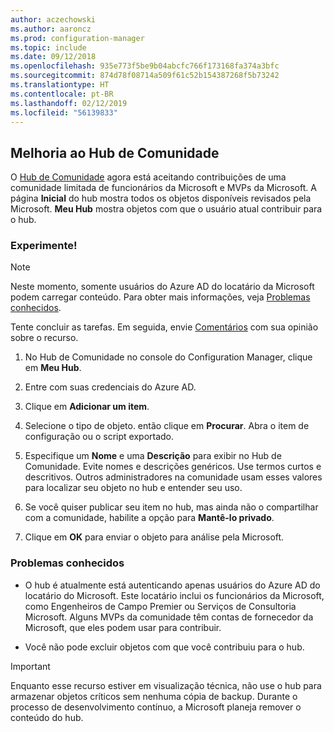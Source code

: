 ```yaml
---
author: aczechowski
ms.author: aaroncz
ms.prod: configuration-manager
ms.topic: include
ms.date: 09/12/2018
ms.openlocfilehash: 935e773f5be9b04abcfc766f173168fa374a3bfc
ms.sourcegitcommit: 874d78f08714a509f61c52b154387268f5b73242
ms.translationtype: HT
ms.contentlocale: pt-BR
ms.lasthandoff: 02/12/2019
ms.locfileid: "56139833"
---
```

## <a name="bkmk_hub"></a> Melhoria ao Hub de Comunidade
<!--1358926-->

O [Hub de Comunidade](/sccm/core/get-started/capabilities-in-technical-preview-1807#bkmk_hub) agora está aceitando contribuições de uma comunidade limitada de funcionários da Microsoft e MVPs da Microsoft. A página **Inicial** do hub mostra todos os objetos disponíveis revisados pela Microsoft. **Meu Hub** mostra objetos com que o usuário atual contribuir para o hub. 


### <a name="try-it-out"></a>Experimente!

> [!Note]  
> Neste momento, somente usuários do Azure AD do locatário da Microsoft podem carregar conteúdo. Para obter mais informações, veja [Problemas conhecidos](#bkmk_hub-ki).  

Tente concluir as tarefas. Em seguida, envie [Comentários](/sccm/core/understand/find-help#product-feedback) com sua opinião sobre o recurso.

1. No Hub de Comunidade no console do Configuration Manager, clique em **Meu Hub**.  

2. Entre com suas credenciais do Azure AD.  

3. Clique em **Adicionar um item**.  

4. Selecione o tipo de objeto. então clique em **Procurar**. Abra o item de configuração ou o script exportado.  

5. Especifique um **Nome** e uma **Descrição** para exibir no Hub de Comunidade. Evite nomes e descrições genéricos. Use termos curtos e descritivos. Outros administradores na comunidade usam esses valores para localizar seu objeto no hub e entender seu uso.  

6. Se você quiser publicar seu item no hub, mas ainda não o compartilhar com a comunidade, habilite a opção para **Mantê-lo privado**.  

7. Clique em **OK** para enviar o objeto para análise pela Microsoft.  


### <a name="bkmk_hub-ki"></a> Problemas conhecidos

- O hub é atualmente está autenticando apenas usuários do Azure AD do locatário do Microsoft. Este locatário inclui os funcionários da Microsoft, como Engenheiros de Campo Premier ou Serviços de Consultoria Microsoft. Alguns MVPs da comunidade têm contas de fornecedor da Microsoft, que eles podem usar para contribuir.  

- Você não pode excluir objetos com que você contribuiu para o hub.  

> [!Important]  
> Enquanto esse recurso estiver em visualização técnica, não use o hub para armazenar objetos críticos sem nenhuma cópia de backup. Durante o processo de desenvolvimento contínuo, a Microsoft planeja remover o conteúdo do hub.


